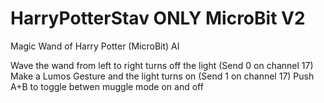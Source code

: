 # HarryPotterStav ONLY MicroBit V2
Magic Wand of Harry Potter (MicroBit) AI

Wave the wand from left to right turns off the light (Send 0 on channel 17)
Make a Lumos Gesture and the light turns on (Send 1 on channel 17)
Push A+B to toggle betwen muggle mode on and off
